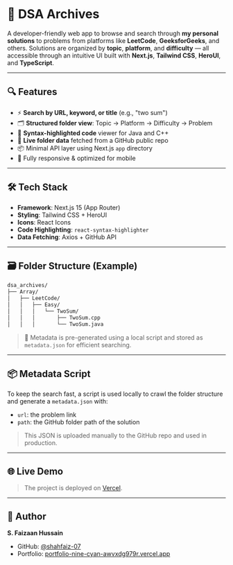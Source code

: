 # 🧠 DSA Archives

A developer-friendly web app to browse and search through **my personal solutions** to problems from platforms like **LeetCode**, **GeeksforGeeks**, and others. Solutions are organized by **topic**, **platform**, and **difficulty** — all accessible through an intuitive UI built with **Next.js**, **Tailwind CSS**, **HeroUI**, and **TypeScript**.

---

## 🔍 Features

- ⚡ **Search by URL, keyword, or title** (e.g., "two sum")
- 🗂️ **Structured folder view**: Topic → Platform → Difficulty → Problem
- 🎨 **Syntax-highlighted code** viewer for Java and C++
- 📂 **Live folder data** fetched from a GitHub public repo
- 📦 Minimal API layer using Next.js `app` directory
- 📱 Fully responsive & optimized for mobile

---

## 🛠 Tech Stack

- **Framework**: Next.js 15 (App Router)
- **Styling**: Tailwind CSS + HeroUI
- **Icons**: React Icons
- **Code Highlighting**: `react-syntax-highlighter`
- **Data Fetching**: Axios + GitHub API

---

## 🗃 Folder Structure (Example)

```bash
dsa_archives/
├── Array/
│   ├── LeetCode/
│   │   ├── Easy/
│   │   │   └── TwoSum/
│   │   │       ├── TwoSum.cpp
│   │   │       └── TwoSum.java
````

> 📎 Metadata is pre-generated using a local script and stored as `metadata.json` for efficient searching.

---

## 📦 Metadata Script

To keep the search fast, a script is used locally to crawl the folder structure and generate a `metadata.json` with:

* `url`: the problem link
* `path`: the GitHub folder path of the solution

> This JSON is uploaded manually to the GitHub repo and used in production.

---

## 🌐 Live Demo

> The project is deployed on [Vercel](https://dsa-archives.vercel.app/).

---

## 🙌 Author

**S. Faizaan Hussain**

* GitHub: [@shahfaiz-07](https://github.com/shahfaiz-07)
* Portfolio: [portfolio-nine-cyan-awvxdg979r.vercel.app](https://portfolio-nine-cyan-awvxdg979r.vercel.app/)

